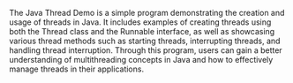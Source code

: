 The Java Thread Demo is a simple program demonstrating the creation and usage of threads in Java. It includes examples of creating threads using both the Thread class and the Runnable interface, as well as showcasing various thread methods such as starting threads, interrupting threads, and handling thread interruption. Through this program, users can gain a better understanding of multithreading concepts in Java and how to effectively manage threads in their applications.



